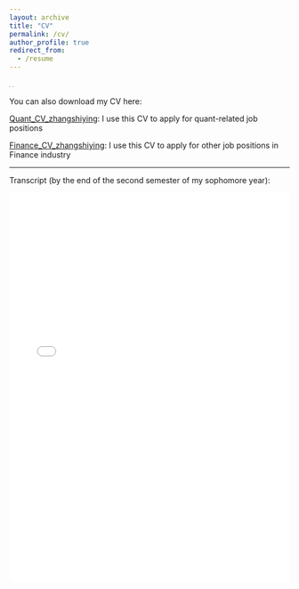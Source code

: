 ```yaml
---
layout: archive
title: "CV"
permalink: /cv/
author_profile: true
redirect_from:
  - /resume
---
```


<!-- ![202107111623](https://cdn.jsdelivr.net/gh/Catherine0120/ics_image/幻灯片1.PNG) -->
<img src="https://cdn.jsdelivr.net/gh/Catherine0120/ics_image/Quant_CV_zhangshiying_Page1.jpg" style="zoom:14%;" />

<!-- ![2023071102](https://cdn.jsdelivr.net/gh/Catherine0120/ics_image/幻灯片2.PNG) -->
<img src="https://cdn.jsdelivr.net/gh/Catherine0120/ics_image/Quant_CV_zhangshiying_Page2.jpg" style="zoom:14%;" />


You can also download my CV here:

[Quant_CV_zhangshiying](https://Catherine0120.github.io/assets/CV2.pdf): I use this CV to apply for quant-related job positions 

[Finance_CV_zhangshiying](https://Catherine0120.github.io/assets/CV.pdf): I use this CV to apply for other job positions in Finance industry

--------------

Transcript (by the end of the second semester of my sophomore year):

<iframe src="/files/transcript.pdf" width="100%" height="700" frameborder="no" border="0" marginwidth="0" marginheight="0"></iframe>
